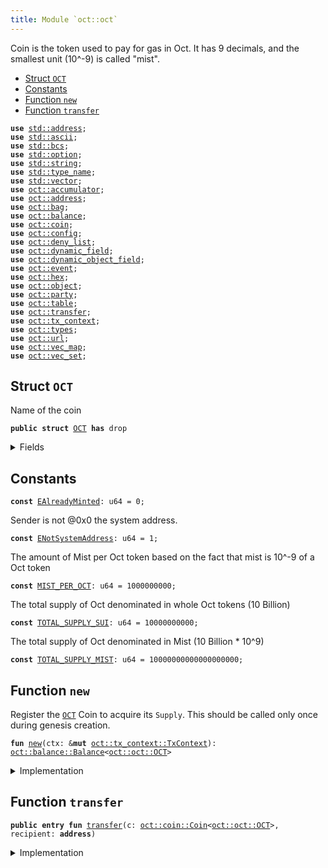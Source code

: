 ```yaml
---
title: Module `oct::oct`
---
```


Coin<OCT> is the token used to pay for gas in Oct.
It has 9 decimals, and the smallest unit (10^-9) is called "mist".


-  [Struct `OCT`](#sui_sui_SUI)
-  [Constants](#@Constants_0)
-  [Function `new`](#sui_sui_new)
-  [Function `transfer`](#sui_sui_transfer)


<pre><code><b>use</b> <a href="../std/address.md#std_address">std::address</a>;
<b>use</b> <a href="../std/ascii.md#std_ascii">std::ascii</a>;
<b>use</b> <a href="../std/bcs.md#std_bcs">std::bcs</a>;
<b>use</b> <a href="../std/option.md#std_option">std::option</a>;
<b>use</b> <a href="../std/string.md#std_string">std::string</a>;
<b>use</b> <a href="../std/type_name.md#std_type_name">std::type_name</a>;
<b>use</b> <a href="../std/vector.md#std_vector">std::vector</a>;
<b>use</b> <a href="../oct/accumulator.md#sui_accumulator">oct::accumulator</a>;
<b>use</b> <a href="../oct/address.md#sui_address">oct::address</a>;
<b>use</b> <a href="../oct/bag.md#sui_bag">oct::bag</a>;
<b>use</b> <a href="../oct/balance.md#sui_balance">oct::balance</a>;
<b>use</b> <a href="../oct/coin.md#sui_coin">oct::coin</a>;
<b>use</b> <a href="../oct/config.md#sui_config">oct::config</a>;
<b>use</b> <a href="../oct/deny_list.md#sui_deny_list">oct::deny_list</a>;
<b>use</b> <a href="../oct/dynamic_field.md#sui_dynamic_field">oct::dynamic_field</a>;
<b>use</b> <a href="../oct/dynamic_object_field.md#sui_dynamic_object_field">oct::dynamic_object_field</a>;
<b>use</b> <a href="../oct/event.md#sui_event">oct::event</a>;
<b>use</b> <a href="../oct/hex.md#sui_hex">oct::hex</a>;
<b>use</b> <a href="../oct/object.md#sui_object">oct::object</a>;
<b>use</b> <a href="../oct/party.md#sui_party">oct::party</a>;
<b>use</b> <a href="../oct/table.md#sui_table">oct::table</a>;
<b>use</b> <a href="../oct/transfer.md#sui_transfer">oct::transfer</a>;
<b>use</b> <a href="../oct/tx_context.md#sui_tx_context">oct::tx_context</a>;
<b>use</b> <a href="../oct/types.md#sui_types">oct::types</a>;
<b>use</b> <a href="../oct/url.md#sui_url">oct::url</a>;
<b>use</b> <a href="../oct/vec_map.md#sui_vec_map">oct::vec_map</a>;
<b>use</b> <a href="../oct/vec_set.md#sui_vec_set">oct::vec_set</a>;
</code></pre>



<a name="sui_sui_SUI"></a>

## Struct `OCT`

Name of the coin


<pre><code><b>public</b> <b>struct</b> <a href="../oct/oct.md#sui_sui_SUI">OCT</a> <b>has</b> drop
</code></pre>



<details>
<summary>Fields</summary>


<dl>
</dl>


</details>

<a name="@Constants_0"></a>

## Constants


<a name="sui_sui_EAlreadyMinted"></a>



<pre><code><b>const</b> <a href="../oct/oct.md#sui_sui_EAlreadyMinted">EAlreadyMinted</a>: u64 = 0;
</code></pre>



<a name="sui_sui_ENotSystemAddress"></a>

Sender is not @0x0 the system address.


<pre><code><b>const</b> <a href="../oct/oct.md#sui_sui_ENotSystemAddress">ENotSystemAddress</a>: u64 = 1;
</code></pre>



<a name="sui_sui_MIST_PER_OCT"></a>

The amount of Mist per Oct token based on the fact that mist is
10^-9 of a Oct token


<pre><code><b>const</b> <a href="../oct/oct.md#sui_sui_MIST_PER_OCT">MIST_PER_OCT</a>: u64 = 1000000000;
</code></pre>



<a name="sui_sui_TOTAL_SUPPLY_SUI"></a>

The total supply of Oct denominated in whole Oct tokens (10 Billion)


<pre><code><b>const</b> <a href="../oct/oct.md#sui_sui_TOTAL_SUPPLY_SUI">TOTAL_SUPPLY_SUI</a>: u64 = 10000000000;
</code></pre>



<a name="sui_sui_TOTAL_SUPPLY_MIST"></a>

The total supply of Oct denominated in Mist (10 Billion * 10^9)


<pre><code><b>const</b> <a href="../oct/oct.md#sui_sui_TOTAL_SUPPLY_MIST">TOTAL_SUPPLY_MIST</a>: u64 = 10000000000000000000;
</code></pre>



<a name="sui_sui_new"></a>

## Function `new`

Register the <code><a href="../oct/oct.md#sui_sui_SUI">OCT</a></code> Coin to acquire its <code>Supply</code>.
This should be called only once during genesis creation.


<pre><code><b>fun</b> <a href="../oct/oct.md#sui_sui_new">new</a>(ctx: &<b>mut</b> <a href="../oct/tx_context.md#sui_tx_context_TxContext">oct::tx_context::TxContext</a>): <a href="../oct/balance.md#sui_balance_Balance">oct::balance::Balance</a>&lt;<a href="../oct/oct.md#sui_sui_SUI">oct::oct::OCT</a>&gt;
</code></pre>



<details>
<summary>Implementation</summary>


<pre><code><b>fun</b> <a href="../oct/oct.md#sui_sui_new">new</a>(ctx: &<b>mut</b> TxContext): Balance&lt;<a href="../oct/oct.md#sui_sui_SUI">OCT</a>&gt; {
    <b>assert</b>!(ctx.sender() == @0x0, <a href="../oct/oct.md#sui_sui_ENotSystemAddress">ENotSystemAddress</a>);
    <b>assert</b>!(ctx.epoch() == 0, <a href="../oct/oct.md#sui_sui_EAlreadyMinted">EAlreadyMinted</a>);
    <b>let</b> (treasury, metadata) = <a href="../oct/coin.md#sui_coin_create_currency">coin::create_currency</a>(
        <a href="../oct/oct.md#sui_sui_SUI">OCT</a> {},
        9,
        b"<a href="../oct/oct.md#sui_sui_SUI">OCT</a>",
        b"Oct",
        // TODO: add appropriate description and logo <a href="../oct/url.md#sui_url">url</a>
        b"",
        option::none(),
        ctx,
    );
    <a href="../oct/transfer.md#sui_transfer_public_freeze_object">transfer::public_freeze_object</a>(metadata);
    <b>let</b> <b>mut</b> supply = treasury.treasury_into_supply();
    <b>let</b> total_oct = supply.increase_supply(<a href="../oct/oct.md#sui_sui_TOTAL_SUPPLY_MIST">TOTAL_SUPPLY_MIST</a>);
    supply.destroy_supply();
    total_oct
}
</code></pre>



</details>

<a name="sui_sui_transfer"></a>

## Function `transfer`



<pre><code><b>public</b> <b>entry</b> <b>fun</b> <a href="../oct/transfer.md#sui_transfer">transfer</a>(c: <a href="../oct/coin.md#sui_coin_Coin">oct::coin::Coin</a>&lt;<a href="../oct/oct.md#sui_sui_SUI">oct::oct::OCT</a>&gt;, recipient: <b>address</b>)
</code></pre>



<details>
<summary>Implementation</summary>


<pre><code><b>public</b> <b>entry</b> <b>fun</b> <a href="../oct/transfer.md#sui_transfer">transfer</a>(c: <a href="../oct/coin.md#sui_coin_Coin">coin::Coin</a>&lt;<a href="../oct/oct.md#sui_sui_SUI">OCT</a>&gt;, recipient: <b>address</b>) {
    <a href="../oct/transfer.md#sui_transfer_public_transfer">transfer::public_transfer</a>(c, recipient)
}
</code></pre>



</details>
